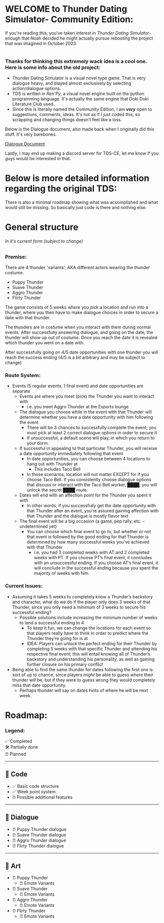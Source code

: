 # WELCOME to Thunder Dating Simulator- Community Edition:
If you're reading this, you've taken interest in *Thunder Dating Simulator*- enough that Noah decided he might actually pursue rebooting the project that was imagined in October 2023.
<br><br>
### Thanks for thinking this extremely wack idea is a cool one. Here is some info about the old project:
- Thunder Dating Simulator is a visual novel type game. That is very dialogue heavy, and played almost exclusively by selecting action/dialogue options.
- TDS is written in *Ren'Py*, a visual novel engine built on the python programming language. It's actually the same engine that Doki Doki Literature Club used.
- Since this is literally named the Community Edition, I am ***very*** open to suggestions, comments, ideas. It's not as if I just coded this, so scrapping and changing things doesn't feel like a loss.

Below is the Dialogue document, also made back when I originally did this stuff. It's very barebones.

[Dialogue Document](https://docs.google.com/document/d/10ckp_Utvbeq8JK4584tTMq91LJHOO5WwZh3Eap90syo/edit?usp=sharing)

Lastly, I may end up making a discord server for TDS-CE, let me know if you guys would be interested in that. 

# Below is more detailed information regarding the original TDS:
There is also a minimal roadmap showing what was accomplished and what would still be missing. So basically just code is there and nothing else. 

# General structure
###### In it's current form (subject to change)

### Premise:
There are 4 thunder 'variants', AKA different actors wearing the thunder costume. 
- Puppy Thunder
- Suave Thunder
- Aggro Thunder
- Flirty Thunder

The game consists of 5 weeks where you pick a location and run into a thunder, where you then have to make dialogue choices in order to secure a date with that thunder. 

The thunders are in costume when you interact with them during normal events. After successfully answering dialogue, and going on the date, the thunder will show up out of costume. Once you reach the date it is revealed which thunder you went on a date with. 

After successfully going on 4/5 date opportunities with one thunder you will reach the success ending (4/5 is a bit arbitrary and may be subject to change)


### Route System:
- Events (5 regular events, 1 final event) and date opportunities are separate
  - Events are where you meet (pick) the Thunder you want to interact with
    - i.e. you meet Aggro Thunder at the Esports lounge
  - The dialogue you choose while in the event with that Thunder will determine whether you have a date opportunity with him following the event
    - There will be 3 chances to successfully complete the event; you must pick at least 2 correct dialogue options in order to secure it
    - If unsuccessful, a default scene will play, in which you return to your dorm.
  - If successful in appealing to that particular Thunder, you will receive a  date opportunity immediately following that event
    - In date opportunities, you can choose between 4 locations to hang out with Thunder at
      - This includes Taco Bell
    - In those scenarios, location will not matter EXCEPT for if you choose Taco Bell. If you consistently choose dialogue options that discuss or interact with the Taco Bell worker, ████, you will unlock the secret ████ route.
  - Dates will end with an affection point for the Thunder you spent it with
    - In other words, if you successfully get the date opportunity with that Thunder after an event, you’re assured gaining affection with that Thunder and the dialogue is mostly flavor text
  - The final event will be a big occasion (a game, pep rally, etc. -undetermined yet)
    - You can choose which final event to go to, but whether or not that event is followed by the good ending for that Thunder is determined by how many successful weeks you’ve achieved with that Thunder
      - i.e. you had 3 completed weeks with AT and 2 completed weeks with PT. If you choose PT’s final event, it concludes with an unsuccessful ending. If you choose AT’s final event, it will conclude in the successful ending because you spent the majority of weeks with him.

### Current Issues:
- Assuming it takes 5 weeks to completely know a Thunder’s backstory and character, what do we do if the player only does 3 weeks of that Thunder, since you only need a minimum of 3 weeks to secure his successful ending?
  - Possible solutions include increasing the minimum number of weeks to land a successful ending to 4
    - To keep it fun, we can change the locations for each event so that players really have to think in order to predict where the Thunder they’re going for is at
    - IDEA: Players can unlock the perfect ending for their Thunder by completing 5 weeks with that specific Thunder and attending his respective final event; this will entail knowing all of Thunder’s backstory and understanding his personality, as well as gaining further closure on his primary conflict
- Being able to find the same thunder for dates following the first one is sort of up to chance, since players *might* be able to guess where their thunder will be, but if they were to guess wrong they would completely miss that date opportunity.
  - Perhaps thunder will say on dates hints of where he will be next week.

# Roadmap: 
### Legend:

✅ Completed
\
🛠️ Partially done
\
⏰ Planned

<hr>


## 👾 Code
- ✅ Basic code structure
- ✅ Week point system
- ⏰ Possible additional features

<hr>


## 💬 Dialogue 
- ⏰ Puppy Thunder dialogue<br>
- ⏰ Suave Thunder dialogue<br>
- ⏰ Aggro Thunder dialogue<br>
- ⏰ Flirty Thunder dialogue<br>

<hr>


## 🎨 Art
- ⏰ Puppy Thunder<br>
  - ⏰ Emote Variants<br>
- ⏰ Suave Thunder<br>
  - ⏰ Emote Variants<br>
- ⏰ Aggro Thunder<br>
  - ⏰ Emote Variants<br>
- ⏰ Flirty Thunder<br>
  - ⏰ Emote Variants<br>
